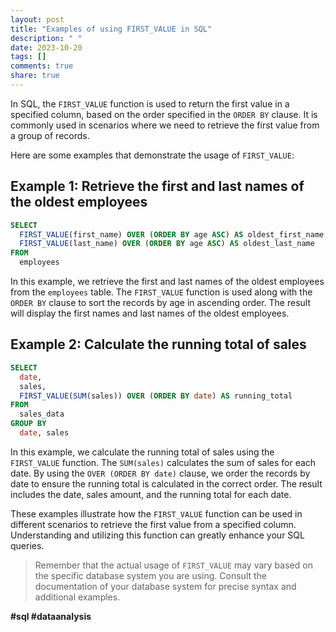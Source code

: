 ```yaml
---
layout: post
title: "Examples of using FIRST_VALUE in SQL"
description: " "
date: 2023-10-20
tags: []
comments: true
share: true
---
```


In SQL, the `FIRST_VALUE` function is used to return the first value in a specified column, based on the order specified in the `ORDER BY` clause. It is commonly used in scenarios where we need to retrieve the first value from a group of records.

Here are some examples that demonstrate the usage of `FIRST_VALUE`:

## Example 1: Retrieve the first and last names of the oldest employees

```sql
SELECT 
  FIRST_VALUE(first_name) OVER (ORDER BY age ASC) AS oldest_first_name,
  FIRST_VALUE(last_name) OVER (ORDER BY age ASC) AS oldest_last_name
FROM 
  employees
```

In this example, we retrieve the first and last names of the oldest employees from the `employees` table. The `FIRST_VALUE` function is used along with the `ORDER BY` clause to sort the records by age in ascending order. The result will display the first names and last names of the oldest employees.

## Example 2: Calculate the running total of sales

```sql
SELECT
  date,
  sales,
  FIRST_VALUE(SUM(sales)) OVER (ORDER BY date) AS running_total
FROM
  sales_data
GROUP BY
  date, sales
```

In this example, we calculate the running total of sales using the `FIRST_VALUE` function. The `SUM(sales)` calculates the sum of sales for each date. By using the `OVER (ORDER BY date)` clause, we order the records by date to ensure the running total is calculated in the correct order. The result includes the date, sales amount, and the running total for each date.

These examples illustrate how the `FIRST_VALUE` function can be used in different scenarios to retrieve the first value from a specified column. Understanding and utilizing this function can greatly enhance your SQL queries.

> Remember that the actual usage of `FIRST_VALUE` may vary based on the specific database system you are using. Consult the documentation of your database system for precise syntax and additional examples.

**#sql #dataanalysis**